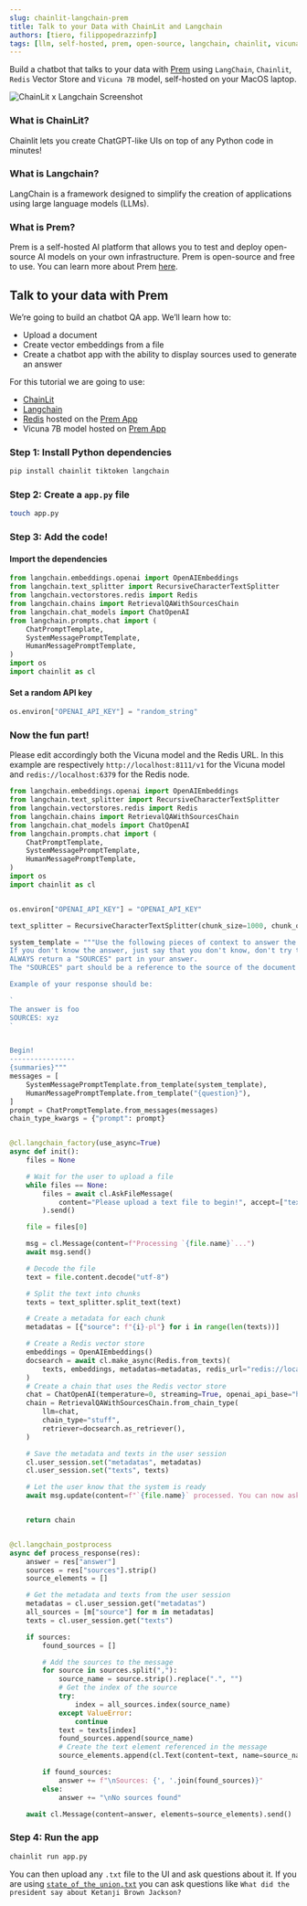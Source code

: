 ```yaml
---
slug: chainlit-langchain-prem
title: Talk to your Data with ChainLit and Langchain
authors: [tiero, filippopedrazzinfp]
tags: [llm, self-hosted, prem, open-source, langchain, chainlit, vicuna-7b, redis, vector-store]
---
```

<head>
  <meta name="twitter:image" content="./banner.jpg"/>
</head>


Build a chatbot that talks to your data with [Prem](https://premai.io) using `LangChain`, `Chainlit`, `Redis` Vector Store and `Vicuna 7B` model, self-hosted on your MacOS laptop.

![ChainLit x Langchain Screenshot](./chainlit-langchain.gif)


<!--truncate-->

### What is ChainLit?

Chainlit lets you create ChatGPT-like UIs on top of any Python code in minutes!

### What is Langchain?

LangChain is a framework designed to simplify the creation of applications using large language models (LLMs).

### What is Prem?

Prem is a self-hosted AI platform that allows you to test and deploy open-source AI models on your own infrastructure. Prem is open-source and free to use. You can learn more about Prem [here](https://premai.io).


## Talk to your data with Prem

We’re going to build an chatbot QA app. We’ll learn how to:

- Upload a document
- Create vector embeddings from a file
- Create a chatbot app with the ability to display sources used to generate an answer


For this tutorial we are going to use:

- [ChainLit](https://chainlit.io)
- [Langchain](https://docs.langchain.com/docs)
- [Redis](https://redis.io) hosted on the [Prem App](https://premai.io)
- Vicuna 7B model hosted on [Prem App](https://premai.io)

### Step 1: Install Python dependencies

```bash
pip install chainlit tiktoken langchain
```

### Step 2: Create a `app.py` file

```bash
touch app.py
```

### Step 3: Add the code!


#### Import the dependencies

```python
from langchain.embeddings.openai import OpenAIEmbeddings
from langchain.text_splitter import RecursiveCharacterTextSplitter
from langchain.vectorstores.redis import Redis
from langchain.chains import RetrievalQAWithSourcesChain
from langchain.chat_models import ChatOpenAI
from langchain.prompts.chat import (
    ChatPromptTemplate,
    SystemMessagePromptTemplate,
    HumanMessagePromptTemplate,
)
import os
import chainlit as cl
```

#### Set a random API key

```python
os.environ["OPENAI_API_KEY"] = "random_string"
```

### Now the fun part!

Please edit accordingly both the Vicuna model and the Redis URL. In this example are respectively `http://localhost:8111/v1` for the Vicuna model and `redis://localhost:6379` for the Redis node.

```python
from langchain.embeddings.openai import OpenAIEmbeddings
from langchain.text_splitter import RecursiveCharacterTextSplitter
from langchain.vectorstores.redis import Redis
from langchain.chains import RetrievalQAWithSourcesChain
from langchain.chat_models import ChatOpenAI
from langchain.prompts.chat import (
    ChatPromptTemplate,
    SystemMessagePromptTemplate,
    HumanMessagePromptTemplate,
)
import os
import chainlit as cl


os.environ["OPENAI_API_KEY"] = "OPENAI_API_KEY"

text_splitter = RecursiveCharacterTextSplitter(chunk_size=1000, chunk_overlap=100)

system_template = """Use the following pieces of context to answer the users question.
If you don't know the answer, just say that you don't know, don't try to make up an answer.
ALWAYS return a "SOURCES" part in your answer.
The "SOURCES" part should be a reference to the source of the document from which you got your answer.

Example of your response should be:

`
The answer is foo
SOURCES: xyz
`


Begin!
----------------
{summaries}"""
messages = [
    SystemMessagePromptTemplate.from_template(system_template),
    HumanMessagePromptTemplate.from_template("{question}"),
]
prompt = ChatPromptTemplate.from_messages(messages)
chain_type_kwargs = {"prompt": prompt}


@cl.langchain_factory(use_async=True)
async def init():
    files = None

    # Wait for the user to upload a file
    while files == None:
        files = await cl.AskFileMessage(
            content="Please upload a text file to begin!", accept=["text/plain"]
        ).send()

    file = files[0]

    msg = cl.Message(content=f"Processing `{file.name}`...")
    await msg.send()

    # Decode the file
    text = file.content.decode("utf-8")

    # Split the text into chunks
    texts = text_splitter.split_text(text)

    # Create a metadata for each chunk
    metadatas = [{"source": f"{i}-pl"} for i in range(len(texts))]

    # Create a Redis vector store
    embeddings = OpenAIEmbeddings()
    docsearch = await cl.make_async(Redis.from_texts)(
        texts, embeddings, metadatas=metadatas, redis_url="redis://localhost:6379"
    )
    # Create a chain that uses the Redis vector store
    chat = ChatOpenAI(temperature=0, streaming=True, openai_api_base="http://localhost:8111/v1")
    chain = RetrievalQAWithSourcesChain.from_chain_type(
        llm=chat,
        chain_type="stuff",
        retriever=docsearch.as_retriever(),
    )

    # Save the metadata and texts in the user session
    cl.user_session.set("metadatas", metadatas)
    cl.user_session.set("texts", texts)

    # Let the user know that the system is ready
    await msg.update(content=f"`{file.name}` processed. You can now ask questions!")


    return chain


@cl.langchain_postprocess
async def process_response(res):
    answer = res["answer"]
    sources = res["sources"].strip()
    source_elements = []

    # Get the metadata and texts from the user session
    metadatas = cl.user_session.get("metadatas")
    all_sources = [m["source"] for m in metadatas]
    texts = cl.user_session.get("texts")

    if sources:
        found_sources = []

        # Add the sources to the message
        for source in sources.split(","):
            source_name = source.strip().replace(".", "")
            # Get the index of the source
            try:
                index = all_sources.index(source_name)
            except ValueError:
                continue
            text = texts[index]
            found_sources.append(source_name)
            # Create the text element referenced in the message
            source_elements.append(cl.Text(content=text, name=source_name))

        if found_sources:
            answer += f"\nSources: {', '.join(found_sources)}"
        else:
            answer += "\nNo sources found"

    await cl.Message(content=answer, elements=source_elements).send()

```

### Step 4: Run the app

```bash
chainlit run app.py
```

You can then upload any `.txt` file to the UI and ask questions about it. If you are using [`state_of_the_union.txt`](https://github.com/hwchase17/langchain/blob/master/docs/extras/modules/state_of_the_union.txt) you can ask questions like `What did the president say about Ketanji Brown Jackson?`

